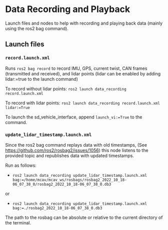 # Data Recording and Playback

Launch files and nodes to help with recording and playing back data (mainly using the ros2 bag command).

## Launch files

### `record.launch.xml`

Runs `ros2 bag record` to record IMU, GPS, current twist, CAN frames (transmitted and received), and lidar points (lidar can be enabled by adding lidar:=true to the launch command)

To record without lidar points: `ros2 launch data_recording record.launch.xml`

To record with lidar points: `ros2 launch data_recording record.launch.xml lidar:=True`

To launch the sd_vehicle_interface, append `launch_vi:=True` to the command.

### `update_lidar_timestamp.launch.xml`

Since the ros2 bag command replays data with old timestamps, 
(See https://github.com/ros2/rosbag2/issues/1056)
this node listens to the provided topic and republishes data 
with updated timestamps.

Run as follows: 
- `ros2 launch data_recording update_lidar_timestamp.launch.xml bag:=/home/mcav/mcav_ws/rosbags/rosbag2_2022_10_18-06_07_38_0/rosbag2_2022_10_18-06_07_38_0.db3` 

or 

- `ros2 launch data_recording update_lidar_timestamp.launch.xml bag:=./rosbag2_2022_10_18-06_07_38_0.db3`

The path to the rosbag can be absolute or relative to the current directory of the terminal.